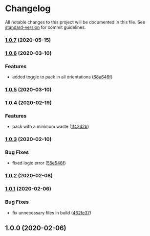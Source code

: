 # Changelog

All notable changes to this project will be documented in this file. See [standard-version](https://github.com/conventional-changelog/standard-version) for commit guidelines.

### [1.0.7](https://github.com/hasandi/greedy-rect-packer/compare/v1.0.6...v1.0.7) (2020-05-15)

### [1.0.6](https://github.com/hasandi/greedy-rect-packer/compare/v1.0.5...v1.0.6) (2020-03-10)


### Features

* added toggle to pack in all orientations ([68a646f](https://github.com/hasandi/greedy-rect-packer/commit/68a646f4569c63c5e3a4d6a33e1bc2d66918a776))

### [1.0.5](https://github.com/hasandi/greedy-rect-packer/compare/v1.0.4...v1.0.5) (2020-03-10)

### [1.0.4](https://github.com/hasandi/greedy-rect-packer/compare/v1.0.3...v1.0.4) (2020-02-19)


### Features

* pack with a minimum waste ([1f4242b](https://github.com/hasandi/greedy-rect-packer/commit/1f4242b62f2f9729e4829db9a097974b781772b2))

### [1.0.3](https://github.com/hasandi/greedy-rect-packer/compare/v1.0.2...v1.0.3) (2020-02-10)


### Bug Fixes

* fixed logic error ([55e546f](https://github.com/hasandi/greedy-rect-packer/commit/55e546f617134113e5fd175e215665e5b0b9c19c))

### [1.0.2](https://github.com/hasandi/greedy-rect-packer/compare/v1.0.1...v1.0.2) (2020-02-08)

### [1.0.1](https://github.com/hasandi/greedy-rect-packer/compare/v1.0.0...v1.0.1) (2020-02-06)


### Bug Fixes

* fix unnecessary files in build ([462fe37](https://github.com/hasandi/greedy-rect-packer/commit/462fe37ca694cb4bcfc71b60d7f68c84067ec96e))

## 1.0.0 (2020-02-06)
